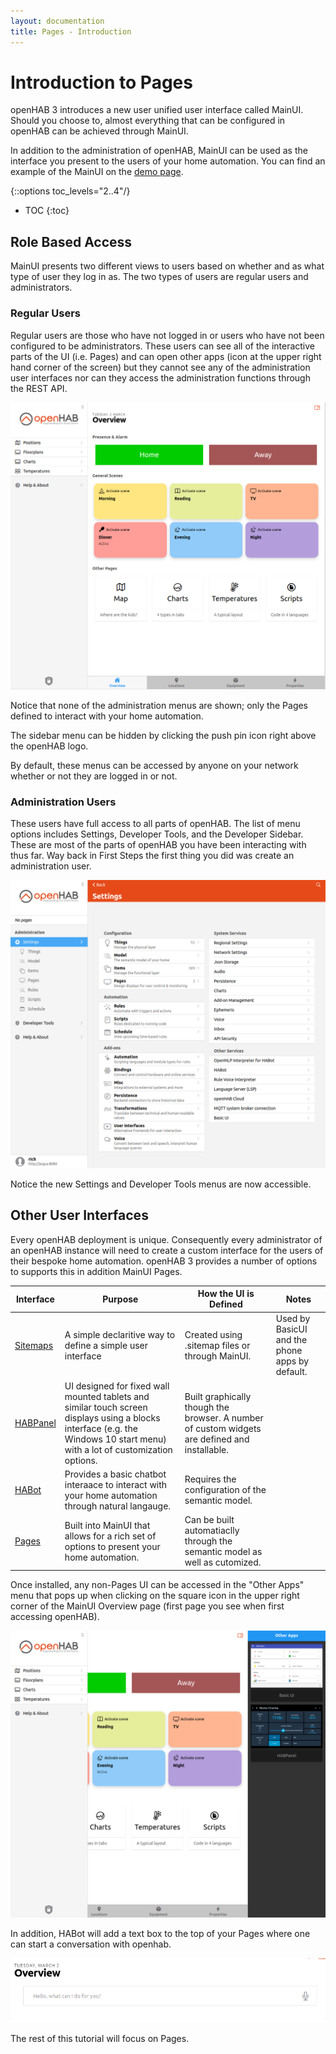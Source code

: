 ```yaml
---
layout: documentation
title: Pages - Introduction
---
```


# Introduction to Pages

openHAB 3 introduces a new user unified user interface called MainUI.
Should you choose to, almost everything that can be configured in openHAB can be achieved through MainUI.

In addition to the administration of openHAB, MainUI can be used as the interface you present to the users of your home automation.
You can find an example of the MainUI on the [demo page](https://demo.openhab.org/#!/).

{::options toc_levels="2..4"/}

- TOC
{:toc}

## Role Based Access

MainUI presents two different views to users based on whether and as what type of user they log in as.
The two types of users are regular users and administrators.

### Regular Users

Regular users are those who have not logged in or users who have not been configured to be administrators.
These users can see all of the interactive parts of the UI (i.e. Pages) and can open other apps (icon at the upper right hand corner of the screen) but they cannot see any of the administration user interfaces nor can they access the administration functions through the REST API.

![regular user view](images/regular_user.png)

Notice that none of the administration menus are shown; only the Pages defined to interact with your home automation.

The sidebar menu can be hidden by clicking the push pin icon right above the openHAB logo.

By default, these menus can be accessed by anyone on your network whether or not they are logged in or not.

### Administration Users

These users have full access to all parts of openHAB.
The list of menu options includes Settings, Developer Tools, and the Developer Sidebar.
These are most of the parts of openHAB you have been interacting with thus far.
Way back in First Steps the first thing you did was create an administration user.

![admin user view](images/admin_user.png)

Notice the new Settings and Developer Tools menus are now accessible.

## Other User Interfaces

Every openHAB deployment is unique.
Consequently every administrator of an openHAB instance will need to create a custom interface for the users of their bespoke home automation.
openHAB 3 provides a number of options to supports this in addition MainUI Pages.

Interface | Purpose | How the UI is Defined | Notes
-|-|-|-
[Sitemaps]({{base}}/ui/sitemaps.html) | A simple declaritive way to define a simple user interface | Created using .sitemap files or through MainUI. | Used by BasicUI and the phone apps by default.
[HABPanel]({{base}}/ui/habpanel/habpanel.html) | UI designed for fixed wall mounted tablets and similar touch screen displays using a blocks interface (e.g. the Windows 10 start menu) with a lot of customization options. | Built graphically though the browser. A number of custom widgets are defined and installable.
[HABot]({{base}}/ui/habot/) | Provides a basic chatbot interaace to interact with your home automation through natural langauge. | Requires the configuration of the semantic model.
[Pages]({{base}}/ui/index.html) | Built into MainUI that allows for a rich set of options to present your home automation. | Can be built automatiaclly through the semantic model as well as cutomized.

Once installed, any non-Pages UI can be accessed in the "Other Apps" menu that pops up when clicking on the square icon in the upper right corner of the MainUI Overview page (first page you see when first accessing openHAB).

![other apps menu](images/other_apps.png)

In addition, HABot will add a text box to the top of your Pages where one can start a conversation with openhab.

![HABot text entry](images/habot_text.png)

The rest of this tutorial will focus on Pages.
